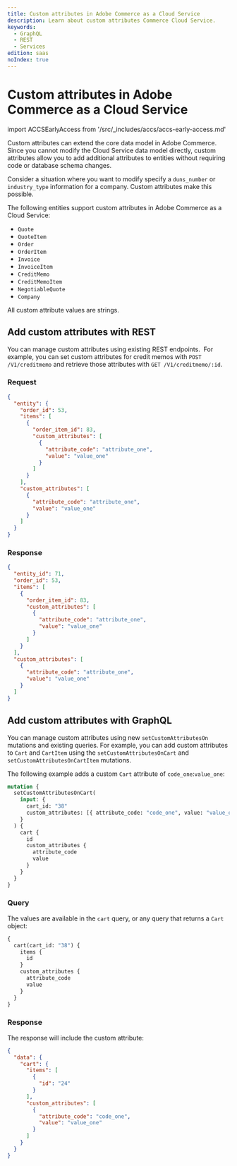 ```yaml
---
title: Custom attributes in Adobe Commerce as a Cloud Service
description: Learn about custom attributes Commerce Cloud Service.
keywords:
  - GraphQL
  - REST
  - Services
edition: saas
noIndex: true
---
```


# Custom attributes in Adobe Commerce as a Cloud Service

import ACCSEarlyAccess from '/src/_includes/accs/accs-early-access.md'

<ACCSEarlyAccess />

Custom attributes can extend the core data model in Adobe Commerce. Since you cannot modify the Cloud Service data model directly, custom attributes allow you to add additional attributes to entities without requiring code or database schema changes.

Consider a situation where you want to modify specify a `duns_number` or `industry_type` information for a company. Custom attributes make this possible.

The following entities support custom attributes in Adobe Commerce as a Cloud Service:

- `Quote`
- `QuoteItem`
- `Order`
- `OrderItem`
- `Invoice`
- `InvoiceItem`
- `CreditMemo`
- `CreditMemoItem`
- `NegotiableQuote`
- `Company`

<InlineAlert variant="info" slots="text"/>

All custom attribute values are strings.

## Add custom attributes with REST

You can manage custom attributes using existing REST endpoints. ​ For example, you can set custom attributes for credit memos with `POST /V1/creditmemo` and retrieve those attributes with `GET /V1/creditmemo/:id`. ​

### Request

```json
{
  "entity": {
    "order_id": 53,
    "items": [
      {
        "order_item_id": 83,
        "custom_attributes": [
          {
            "attribute_code": "attribute_one",
            "value": "value_one"
          }
        ]
      }
    ],
    "custom_attributes": [
      {
        "attribute_code": "attribute_one",
        "value": "value_one"
      }
    ]
  }
}
```

### Response

```json
{
  "entity_id": 71,
  "order_id": 53,
  "items": [
    {
      "order_item_id": 83,
      "custom_attributes": [
        {
          "attribute_code": "attribute_one",
          "value": "value_one"
        }
      ]
    }
  ],
  "custom_attributes": [
    {
      "attribute_code": "attribute_one",
      "value": "value_one"
    }
  ]
}
```

## Add custom attributes with GraphQL

You can manage custom attributes using new `setCustomAttributesOn` mutations and existing queries. For example, you can add custom attributes to `Cart` and `CartItem` using the `setCustomAttributesOnCart` and `setCustomAttributesOnCartItem` mutations.

The following example adds a custom `Cart` attribute of `code_one`:`value_one`:

```graphql
mutation {
  setCustomAttributesOnCart(
    input: {
      cart_id: "38"
      custom_attributes: [{ attribute_code: "code_one", value: "value_one" }]
    }
  ) {
    cart {
      id
      custom_attributes {
        attribute_code
        value
      }
    }
  }
}
```

### Query

The values are available in the `cart` query, or any query that returns a `Cart` object:

```graphql
{
  cart(cart_id: "38") {
    items {
      id
    }
    custom_attributes {
      attribute_code
      value
    }
  }
}
```

### Response

The response will include the custom attribute:

```json
{
  "data": {
    "cart": {
      "items": [
        {
          "id": "24"
        }
      ],
      "custom_attributes": [
        {
          "attribute_code": "code_one",
          "value": "value_one"
        }
      ]
    }
  }
}
```
